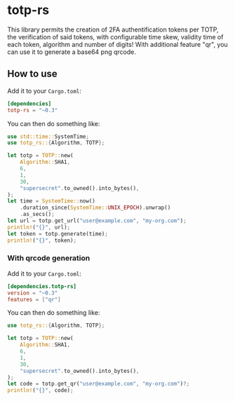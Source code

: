 # totp-rs

This library permits the creation of 2FA authentification tokens per TOTP, the verification of said tokens, with configurable time skew, validity time of each token, algorithm and number of digits! With additional feature "qr", you can use it to generate a base64 png qrcode.

## How to use

Add it to your `Cargo.toml`:
```toml
[dependencies]
totp-rs = "~0.3"
```
You can then do something like:
```Rust
use std::time::SystemTime;
use totp_rs::{Algorithm, TOTP};

let totp = TOTP::new(
    Algorithm::SHA1,
    6,
    1,
    30,
    "supersecret".to_owned().into_bytes(),
);
let time = SystemTime::now()
    .duration_since(SystemTime::UNIX_EPOCH).unwrap()
    .as_secs();
let url = totp.get_url("user@example.com", "my-org.com");
println!("{}", url);
let token = totp.generate(time);
println!("{}", token);
```

### With qrcode generation

Add it to your `Cargo.toml`:
```toml
[dependencies.totp-rs]
version = "~0.3"
features = ["qr"]
```
You can then do something like:
```Rust
use totp_rs::{Algorithm, TOTP};

let totp = TOTP::new(
    Algorithm::SHA1,
    6,
    1,
    30,
    "supersecret".to_owned().into_bytes(),
);
let code = totp.get_qr("user@example.com", "my-org.com")?;
println!("{}", code);
```
